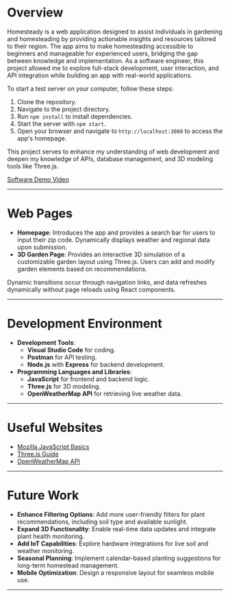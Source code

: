 # Overview

Homesteady is a web application designed to assist individuals in gardening and homesteading by providing actionable insights and resources tailored to their region. The app aims to make homesteading accessible to beginners and manageable for experienced users, bridging the gap between knowledge and implementation. As a software engineer, this project allowed me to explore full-stack development, user interaction, and API integration while building an app with real-world applications.

To start a test server on your computer, follow these steps:
1. Clone the repository.
2. Navigate to the project directory.
3. Run `npm install` to install dependencies.
4. Start the server with `npm start`.
5. Open your browser and navigate to `http://localhost:3000` to access the app's homepage.

This project serves to enhance my understanding of web development and deepen my knowledge of APIs, database management, and 3D modeling tools like Three.js.

[Software Demo Video](http://youtube.link.goes.here)

---

# Web Pages

- **Homepage**: Introduces the app and provides a search bar for users to input their zip code. Dynamically displays weather and regional data upon submission.
- **3D Garden Page**: Provides an interactive 3D simulation of a customizable garden layout using Three.js. Users can add and modify garden elements based on recommendations.

Dynamic transitions occur through navigation links, and data refreshes dynamically without page reloads using React components.

---

# Development Environment

- **Development Tools**: 
  - **Visual Studio Code** for coding.
  - **Postman** for API testing.
  - **Node.js** with **Express** for backend development.
- **Programming Languages and Libraries**:
  - **JavaScript** for frontend and backend logic.
  - **Three.js** for 3D modeling.
  - **OpenWeatherMap API** for retrieving live weather data.

---

# Useful Websites

* [Mozilla JavaScript Basics](https://developer.mozilla.org/en-US/docs/Learn/Getting_started_with_the_web/JavaScript_basics)
* [Three.js Guide](https://dev.to/th3wall/how-to-easily-get-started-with-threejs-part-1-go7)
* [OpenWeatherMap API](https://openweathermap.org/api)

---

# Future Work

* **Enhance Filtering Options**: Add more user-friendly filters for plant recommendations, including soil type and available sunlight.
* **Expand 3D Functionality**: Enable real-time data updates and integrate plant health monitoring.
* **Add IoT Capabilities**: Explore hardware integrations for live soil and weather monitoring.
* **Seasonal Planning**: Implement calendar-based planting suggestions for long-term homestead management.
* **Mobile Optimization**: Design a responsive layout for seamless mobile use.

---
